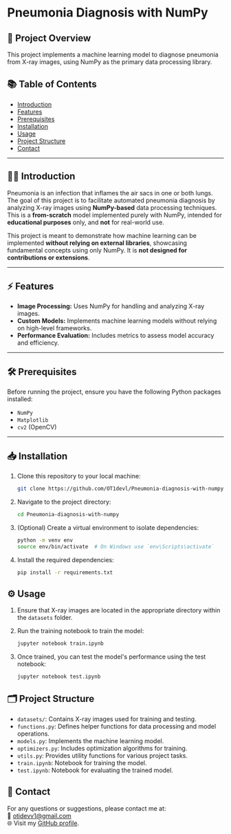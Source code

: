 # Pneumonia Diagnosis with NumPy

## 🚀 **Project Overview**
This project implements a machine learning model to diagnose pneumonia from X-ray images, using NumPy as the primary data processing library.

## 📚 **Table of Contents**
- [Introduction](#-introduction)
- [Features](#-features)
- [Prerequisites](#-prerequisites)
- [Installation](#-installation)
- [Usage](#-usage)
- [Project Structure](#-project-structure)
- [Contact](#-contact)

---

## 🧑‍⚕️ **Introduction**
Pneumonia is an infection that inflames the air sacs in one or both lungs. The goal of this project is to facilitate automated pneumonia diagnosis by analyzing X-ray images using **NumPy-based** data processing techniques. This is a **from-scratch** model implemented purely with NumPy, intended for **educational purposes** only, and **not** for real-world use.

This project is meant to demonstrate how machine learning can be implemented **without relying on external libraries**, showcasing fundamental concepts using only NumPy. It is **not designed for contributions or extensions**.

---

## ⚡ **Features**
- **Image Processing:** Uses NumPy for handling and analyzing X-ray images.  
- **Custom Models:** Implements machine learning models without relying on high-level frameworks.  
- **Performance Evaluation:** Includes metrics to assess model accuracy and efficiency.

---

## 🛠️ **Prerequisites**
Before running the project, ensure you have the following Python packages installed:

- `NumPy`  
- `Matplotlib`  
- `cv2` (OpenCV)

---

## 📥 **Installation**

1. Clone this repository to your local machine:

   ```bash
   git clone https://github.com/OT1devl/Pneumonia-diagnosis-with-numpy.git
   ```

2. Navigate to the project directory:

   ```bash
   cd Pneumonia-diagnosis-with-numpy
   ```

3. (Optional) Create a virtual environment to isolate dependencies:

   ```bash
   python -m venv env
   source env/bin/activate  # On Windows use `env\Scripts\activate`
   ```

4. Install the required dependencies:

   ```bash
   pip install -r requirements.txt
   ```

## ⚙️ Usage

1. Ensure that X-ray images are located in the appropriate directory within the `datasets` folder.  

2. Run the training notebook to train the model:

   ```bash
   jupyter notebook train.ipynb
   ```

3. Once trained, you can test the model's performance using the test notebook:

   ```bash
   jupyter notebook test.ipynb
   ```

## 🗂️ Project Structure

- `datasets/`: Contains X-ray images used for training and testing.  
- `functions.py`: Defines helper functions for data processing and model operations.  
- `models.py`: Implements the machine learning model.  
- `optimizers.py`: Includes optimization algorithms for training.  
- `utils.py`: Provides utility functions for various project tasks.  
- `train.ipynb`: Notebook for training the model.  
- `test.ipynb`: Notebook for evaluating the trained model.  

## 📱 Contact

For any questions or suggestions, please contact me at:  
📧 [otidevv1@gmail.com](mailto:otidevv1@gmail.com)  
🌐 Visit my [GitHub profile](https://github.com/OT1devl).

